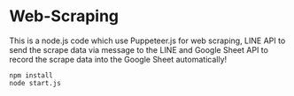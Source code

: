 # Web-Scraping

This is a node.js code which use Puppeteer.js for web scraping, LINE API to send the scrape data via message to the LINE and Google Sheet API to record the scrape data into the Google Sheet automatically!

```
npm install
node start.js
```
